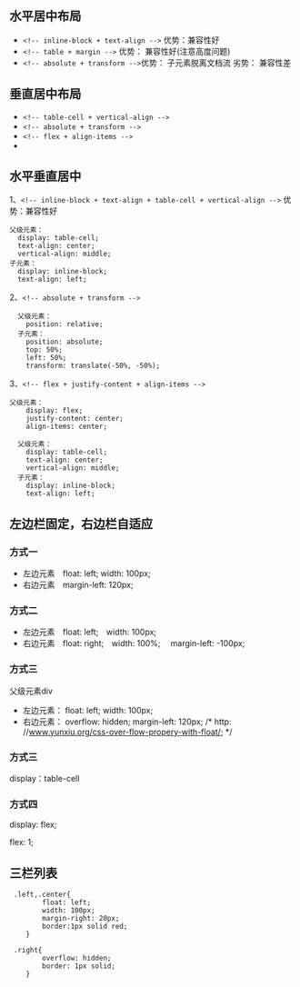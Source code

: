 ## 水平居中布局
* `<!-- inline-block + text-align -->` 优势：兼容性好
* `<!-- table + margin -->`  优势： 兼容性好(注意高度问题)
* `<!-- absolute + transform -->`优势： 子元素脱离文档流 劣势： 兼容性差


## 垂直居中布局
* `<!-- table-cell + vertical-align -->` 
* `<!-- absolute + transform -->`
* `<!-- flex + align-items -->`
* 


## 水平垂直居中
1、`<!-- inline-block + text-align + table-cell + vertical-align -->` 优势：兼容性好
  ````
  父级元素：   
    display: table-cell;
    text-align: center;
    vertical-align: middle;
  子元素：
    display: inline-block;
    text-align: left;
  ````
2、`<!-- absolute + transform -->`
````
  父级元素：   
    position: relative;
  子元素：
    position: absolute;
    top: 50%;
    left: 50%;
    transform: translate(-50%, -50%);
  ````

3、`<!-- flex + justify-content + align-items -->`

````
父级元素：
    display: flex;
    justify-content: center;
    align-items: center;
````

````
  父级元素：   
    display: table-cell;
    text-align: center;
    vertical-align: middle;
  子元素：
    display: inline-block;
    text-align: left;
  ````

##  左边栏固定，右边栏自适应

### 方式一
* 左边元素　float: left; width: 100px;
* 右边元素　margin-left: 120px;

### 方式二
* 左边元素　float: left;　width: 100px;
* 右边元素　float: right;　width: 100%;　 margin-left: -100px;

### 方式三
父级元素div

* 左边元素：    float: left; width: 100px;
* 右边元素：    overflow: hidden; margin-left: 120px;
  /* http: //www.yunxiu.org/css-over-flow-propery-with-float/; */

### 方式三
display：table-cell

### 方式四
display: flex; 

flex: 1;

## 三栏列表
````
 .left,.center{
		float: left;
		width: 100px;
		margin-right: 20px;
		border:1px solid red;
	}

 .right{
		overflow: hidden;
		border: 1px solid;
	}
````
    
